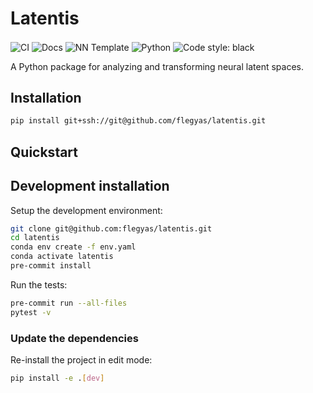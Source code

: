 # Latentis

<img align="center" alt="CI" src="https://img.shields.io/github/workflow/status/flegyas/latentis/Test%20Suite/main?label=main%20checks">
<img align="center" alt="Docs" src="https://img.shields.io/github/deployments/flegyas/latentis/github-pages?label=docs">
<img align="center" alt="NN Template" src="https://shields.io/badge/nn--template-0.2.3-emerald?style=flat&amp;labelColor=gray">
<img align="center" alt="Python" src="https://img.shields.io/badge/python-3.10-blue.svg">
<img align="center" alt="Code style: black" src="https://img.shields.io/badge/code%20style-black-000000.svg">

A Python package for analyzing and transforming neural latent spaces.


## Installation

```bash
pip install git+ssh://git@github.com/flegyas/latentis.git
```


## Quickstart

[comment]: <> (> Fill me!)


## Development installation

Setup the development environment:

```bash
git clone git@github.com:flegyas/latentis.git
cd latentis
conda env create -f env.yaml
conda activate latentis
pre-commit install
```

Run the tests:

```bash
pre-commit run --all-files
pytest -v
```


### Update the dependencies

Re-install the project in edit mode:

```bash
pip install -e .[dev]
```
